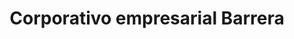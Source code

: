 ---
title: "Corporativo empresarial Barrera"
url: /toluca-de-lerdo/corporativo-empresarial-barrera/
shop: piezas de automóviles
---